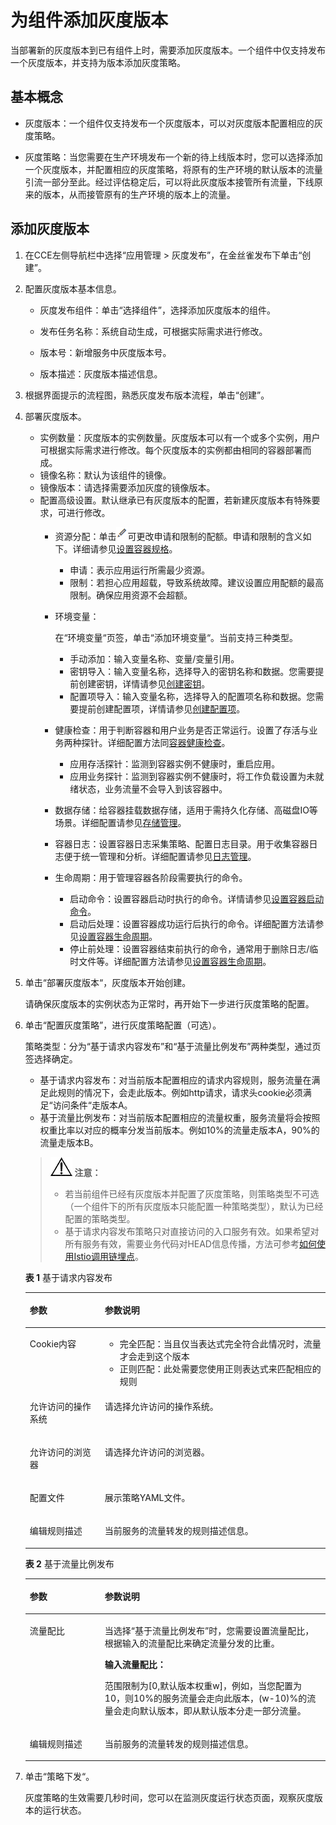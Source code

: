 # 为组件添加灰度版本<a name="cce_01_0039"></a>

当部署新的灰度版本到已有组件上时，需要添加灰度版本。一个组件中仅支持发布一个灰度版本，并支持为版本添加灰度策略。

## 基本概念<a name="section695502711820"></a>

-   灰度版本：一个组件仅支持发布一个灰度版本，可以对灰度版本配置相应的灰度策略。

-   灰度策略：当您需要在生产环境发布一个新的待上线版本时，您可以选择添加一个灰度版本，并配置相应的灰度策略，将原有的生产环境的默认版本的流量引流一部分至此。经过评估稳定后，可以将此灰度版本接管所有流量，下线原来的版本，从而接管原有的生产环境的版本上的流量。

## 添加灰度版本<a name="section207383441272"></a>

1.  在CCE左侧导航栏中选择“应用管理  \> 灰度发布”，在金丝雀发布下单击“创建”。
2.  配置灰度版本基本信息。
    -   灰度发布组件：单击“选择组件”，选择添加灰度版本的组件。
    -   发布任务名称：系统自动生成，可根据实际需求进行修改。
    -   版本号：新增服务中灰度版本号。

    -   版本描述：灰度版本描述信息。

3.  根据界面提示的流程图，熟悉灰度发布版本流程，单击“创建”。
4.  部署灰度版本。
    -   实例数量：灰度版本的实例数量。灰度版本可以有一个或多个实例，用户可根据实际需求进行修改。每个灰度版本的实例都由相同的容器部署而成。
    -   镜像名称：默认为该组件的镜像。
    -   镜像版本：请选择需要添加灰度的镜像版本。
    -   配置高级设置。默认继承已有灰度版本的配置，若新建灰度版本有特殊要求，可进行修改。
        -   资源分配：单击![](figures/icon-edit.png)可更改申请和限制的配额。申请和限制的含义如下。详细请参见[设置容器规格](设置容器规格.md)。
            -   申请：表示应用运行所需最少资源。
            -   限制：若担心应用超载，导致系统故障。建议设置应用配额的最高限制。确保应用资源不会超额。

        -   环境变量：

            在“环境变量“页签，单击“添加环境变量“。当前支持三种类型。

            -   手动添加：输入变量名称、变量/变量引用。
            -   密钥导入：输入变量名称，选择导入的密钥名称和数据。您需要提前创建密钥，详情请参见[创建密钥](创建密钥.md)。
            -   配置项导入：输入变量名称，选择导入的配置项名称和数据。您需要提前创建配置项，详情请参见[创建配置项](创建配置项.md)。

        -   健康检查：用于判断容器和用户业务是否正常运行。设置了存活与业务两种探针。详细配置方法同[容器健康检查](容器健康检查.md)。
            -   应用存活探针：监测到容器实例不健康时，重启应用。
            -   应用业务探针：监测到容器实例不健康时，将工作负载设置为未就绪状态，业务流量不会导入到该容器中。

        -   数据存储：给容器挂载数据存储，适用于需持久化存储、高磁盘IO等场景。详细配置请参见[存储管理](存储管理.md)。
        -   容器日志：设置容器日志采集策略、配置日志目录。用于收集容器日志便于统一管理和分析。详细配置请参见[日志管理](日志管理.md)。
        -   生命周期：用于管理容器各阶段需要执行的命令。
            -   启动命令：设置容器启动时执行的命令。详情请参见[设置容器启动命令](设置容器启动命令.md)。
            -   启动后处理：设置容器成功运行后执行的命令。详细配置方法请参见[设置容器生命周期](设置容器生命周期.md)。
            -   停止前处理：设置容器结束前执行的命令，通常用于删除日志/临时文件等。详细配置方法请参见[设置容器生命周期](设置容器生命周期.md)。



5.  单击“部署灰度版本“，灰度版本开始创建。

    请确保灰度版本的实例状态为正常时，再开始下一步进行灰度策略的配置。

6.  单击“配置灰度策略”，进行灰度策略配置（可选）。

    策略类型：分为“基于请求内容发布”和“基于流量比例发布”两种类型，通过页签选择确定。

    -   基于请求内容发布：对当前版本配置相应的请求内容规则，服务流量在满足此规则的情况下，会走此版本。例如http请求，请求头cookie必须满足“访问条件“走版本A。
    -   基于流量比例发布：对当前版本配置相应的流量权重，服务流量将会按照权重比率以对应的概率分发当前版本。例如10%的流量走版本A，90%的流量走版本B。

    >![](public_sys-resources/icon-notice.gif) **注意：**   
    >-   若当前组件已经有灰度版本并配置了灰度策略，则策略类型不可选（一个组件下的所有灰度版本只能配置一种策略类型），默认为已经配置的策略类型。  
    >-   基于请求内容发布策略只对直接访问的入口服务有效。如果希望对所有服务有效，需要业务代码对HEAD信息传播，方法可参考[如何使用Istio调用链埋点](流量监控.md#section437112311448)。  

    **表 1**  基于请求内容发布

    <a name="table1184516442710"></a>
    <table><thead align="left"><tr id="row124304515719"><th class="cellrowborder" valign="top" width="25%" id="mcps1.2.3.1.1"><p id="p824319451715"><a name="p824319451715"></a><a name="p824319451715"></a>参数</p>
    </th>
    <th class="cellrowborder" valign="top" width="75%" id="mcps1.2.3.1.2"><p id="p6243145279"><a name="p6243145279"></a><a name="p6243145279"></a>参数说明</p>
    </th>
    </tr>
    </thead>
    <tbody><tr id="row18243184517718"><td class="cellrowborder" valign="top" width="25%" headers="mcps1.2.3.1.1 "><p id="p724316451276"><a name="p724316451276"></a><a name="p724316451276"></a>Cookie内容</p>
    </td>
    <td class="cellrowborder" valign="top" width="75%" headers="mcps1.2.3.1.2 "><a name="ul16981953114618"></a><a name="ul16981953114618"></a><ul id="ul16981953114618"><li>完全匹配：当且仅当表达式完全符合此情况时，流量才会走到这个版本</li><li>正则匹配：此处需要您使用正则表达式来匹配相应的规则</li></ul>
    </td>
    </tr>
    <tr id="row57594698163823"><td class="cellrowborder" valign="top" width="25%" headers="mcps1.2.3.1.1 "><p id="p34658933163823"><a name="p34658933163823"></a><a name="p34658933163823"></a>允许访问的操作系统</p>
    </td>
    <td class="cellrowborder" valign="top" width="75%" headers="mcps1.2.3.1.2 "><p id="p55910193163823"><a name="p55910193163823"></a><a name="p55910193163823"></a>请选择允许访问的操作系统。</p>
    </td>
    </tr>
    <tr id="row20053750163835"><td class="cellrowborder" valign="top" width="25%" headers="mcps1.2.3.1.1 "><p id="p13741066163835"><a name="p13741066163835"></a><a name="p13741066163835"></a>允许访问的浏览器</p>
    </td>
    <td class="cellrowborder" valign="top" width="75%" headers="mcps1.2.3.1.2 "><p id="p39284525163835"><a name="p39284525163835"></a><a name="p39284525163835"></a>请选择允许访问的浏览器。</p>
    </td>
    </tr>
    <tr id="row4982614816408"><td class="cellrowborder" valign="top" width="25%" headers="mcps1.2.3.1.1 "><p id="p938620516408"><a name="p938620516408"></a><a name="p938620516408"></a>配置文件</p>
    </td>
    <td class="cellrowborder" valign="top" width="75%" headers="mcps1.2.3.1.2 "><p id="p2208511016408"><a name="p2208511016408"></a><a name="p2208511016408"></a>展示策略YAML文件。</p>
    </td>
    </tr>
    <tr id="row102442451479"><td class="cellrowborder" valign="top" width="25%" headers="mcps1.2.3.1.1 "><p id="p5244645979"><a name="p5244645979"></a><a name="p5244645979"></a>编辑规则描述</p>
    </td>
    <td class="cellrowborder" valign="top" width="75%" headers="mcps1.2.3.1.2 "><p id="p10244114511716"><a name="p10244114511716"></a><a name="p10244114511716"></a>当前服务的流量转发的规则描述信息。</p>
    </td>
    </tr>
    </tbody>
    </table>

    **表 2**  基于流量比例发布

    <a name="table2633749163621"></a>
    <table><thead align="left"><tr id="row60092824163621"><th class="cellrowborder" valign="top" width="25%" id="mcps1.2.3.1.1"><p id="p52690018163621"><a name="p52690018163621"></a><a name="p52690018163621"></a>参数</p>
    </th>
    <th class="cellrowborder" valign="top" width="75%" id="mcps1.2.3.1.2"><p id="p40033081163621"><a name="p40033081163621"></a><a name="p40033081163621"></a>参数说明</p>
    </th>
    </tr>
    </thead>
    <tbody><tr id="row28609634163621"><td class="cellrowborder" valign="top" width="25%" headers="mcps1.2.3.1.1 "><p id="p52648224163746"><a name="p52648224163746"></a><a name="p52648224163746"></a>流量配比</p>
    </td>
    <td class="cellrowborder" valign="top" width="75%" headers="mcps1.2.3.1.2 "><p id="p36647776163746"><a name="p36647776163746"></a><a name="p36647776163746"></a>当选择<span class="uicontrol" id="uicontrol61394534163746"><a name="uicontrol61394534163746"></a><a name="uicontrol61394534163746"></a>“基于流量比例发布”</span>时，您需要设置流量配比，根据输入的流量配比来确定流量分发的比重。</p>
    <p id="p15679897163746"><a name="p15679897163746"></a><a name="p15679897163746"></a><strong id="b6901346163746"><a name="b6901346163746"></a><a name="b6901346163746"></a>输入流量配比：</strong></p>
    <p id="p62112114163746"><a name="p62112114163746"></a><a name="p62112114163746"></a>范围限制为[0,默认版本权重w]，例如，当您配置为10，则10%的服务流量会走向此版本，(w-10)%的流量会走向默认版本，即从默认版本分走一部分流量。</p>
    </td>
    </tr>
    <tr id="row38853013163621"><td class="cellrowborder" valign="top" width="25%" headers="mcps1.2.3.1.1 "><p id="p48356782163746"><a name="p48356782163746"></a><a name="p48356782163746"></a>编辑规则描述</p>
    </td>
    <td class="cellrowborder" valign="top" width="75%" headers="mcps1.2.3.1.2 "><p id="p24585295163746"><a name="p24585295163746"></a><a name="p24585295163746"></a>当前服务的流量转发的规则描述信息。</p>
    </td>
    </tr>
    </tbody>
    </table>

7.  单击“策略下发“。

    灰度策略的生效需要几秒时间，您可以在监测灰度运行状态页面，观察灰度版本的运行状态。


